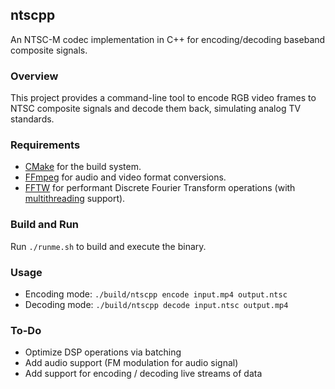 ## ntscpp

An NTSC-M codec implementation in C++ for encoding/decoding baseband composite signals.

### Overview
This project provides a command-line tool to encode RGB video frames to NTSC composite signals and decode them back, simulating analog TV standards.

### Requirements
- [CMake](https://cmake.org/) for the build system.
- [FFmpeg](https://ffmpeg.org/) for audio and video format conversions.
- [FFTW](https://www.fftw.org/) for performant Discrete Fourier Transform operations (with [multithreading](https://www.fftw.org/doc/Installation-and-Supported-Hardware_002fSoftware.html) support).

### Build and Run
Run `./runme.sh` to build and execute the binary.

### Usage
- Encoding mode: `./build/ntscpp encode input.mp4 output.ntsc`
- Decoding mode: `./build/ntscpp decode input.ntsc output.mp4`

### To-Do
- Optimize DSP operations via batching
- Add audio support (FM modulation for audio signal)
- Add support for encoding / decoding live streams of data


